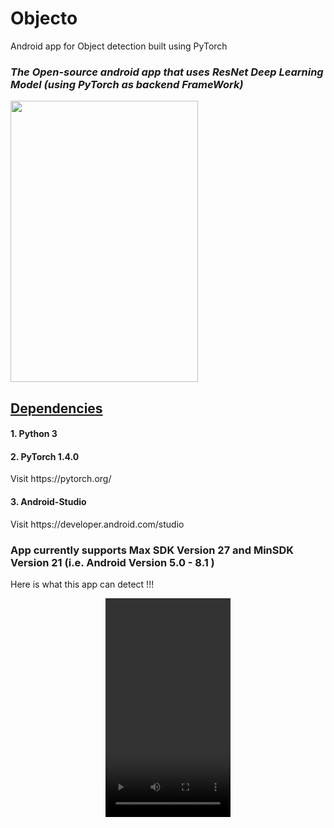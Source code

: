 # Objecto
Android app for Object detection built using PyTorch

<h3><I>The Open-source android app that uses ResNet Deep Learning Model (using PyTorch as backend FrameWork)</I></h3>
<img src="signs.png" style="width:300px;height:450px;">
  <h2><U><B>Dependencies</B></U></h2>
<h4>1. Python 3 </h4>
<h4>2. PyTorch 1.4.0</h4>  
    Visit https://pytorch.org/
<h4>3. Android-Studio</h4>
    Visit https://developer.android.com/studio


<h3>App currently supports Max SDK Version 27 and MinSDK Version 21 (i.e. Android Version 5.0 - 8.1 )</h3>
    
Here is what this app can detect !!!

<div>
<center>
<video width="200" height="350" src="images/objecto.mp4" type="video/mp4" controls>
</video>
</center>
</div>
